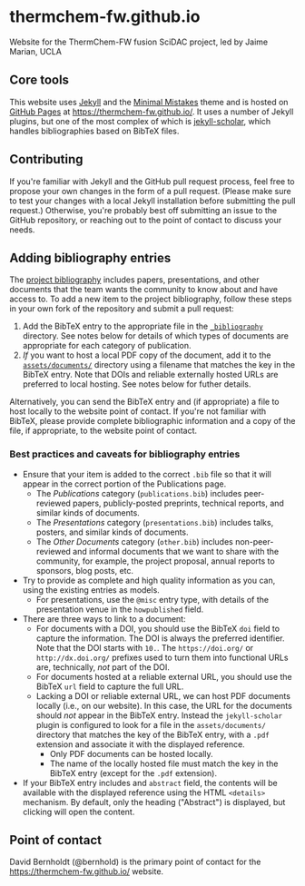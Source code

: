 # thermchem-fw.github.io
Website for the ThermChem-FW fusion SciDAC project, led by Jaime Marian, UCLA

## Core tools

This website uses [Jekyll](https://jekyllrb.com/) and the [Minimal Mistakes](https://mmistakes.github.io/minimal-mistakes/) theme and is hosted on [GitHub Pages](https://pages.github.com/) at <https://thermchem-fw.github.io/>. It uses a number of Jekyll plugins, but one of the most complex of which is [jekyll-scholar](https://github.com/inukshuk/jekyll-scholar), which handles bibliographies based on BibTeX files.

## Contributing

If you're familiar with Jekyll and the GitHub pull request process, feel free to propose your own changes in the form of a pull request. (Please make sure to test your changes with a local Jekyll installation before submitting the pull request.) Otherwise, you're probably best off submitting an issue to the GitHub repository, or reaching out to the point of contact to discuss your needs.

## Adding bibliography entries

The [project bibliography](https://thermchem-fw.github.io/publications/) includes papers, presentations, and other documents that the team wants the community to know about and have access to. To add a new item to the project bibliography, follow these steps in your own fork of the repository and submit a pull request:

1) Add the BibTeX entry to the appropriate file in the [`_bibliography`](https://github.com/ThermChem-FW/thermchem-fw.github.io/tree/main/_bibliography) directory.  See notes below for details of which types of documents are appropriate for each category of publication.
2) *If* you want to host a local PDF copy of the document, add it to the [`assets/documents/`](https://github.com/ThermChem-FW/thermchem-fw.github.io/tree/main/assets/documents) directory using a filename that matches the key in the BibTeX entry. Note that DOIs and reliable externally hosted URLs are preferred to local hosting. See notes below for futher details.

Alternatively, you can send the BibTeX entry and (if appropriate) a file to host locally to the website point of contact.  If you're not familiar with BibTeX, please provide complete bibliographic information and a copy of the file, if appropriate, to the website point of contact.

### Best practices and caveats for bibliography entries

* Ensure that your item is added to the correct `.bib` file so that it will appear in the correct portion of the Publications page.
    * The *Publications* category (`publications.bib`) includes peer-reviewed papers, publicly-posted preprints, technical reports, and similar kinds of documents.
    * The *Presentations* category (`presentations.bib`) includes talks, posters, and similar kinds of documents.
    * The *Other Documents* category (`other.bib`) includes non-peer-reviewed and informal documents that we want to share with the community, for example, the project proposal, annual reports to sponsors, blog posts, etc.
* Try to provide as complete and high quality information as you can, using the existing entries as models.
    * For presentations, use the `@misc` entry type, with details of the presentation venue in the `howpublished` field.
* There are three ways to link to a document:
    * For documents with a DOI, you should use the BibTeX `doi` field to capture the information.  The DOI is always the preferred identifier. Note that the DOI starts with `10.`.  The `https://doi.org/` or `http://dx.doi.org/` prefixes used to turn them into functional URLs are, technically, *not* part of the DOI.
    * For documents hosted at a reliable external URL, you should use the BibTeX `url` field to capture the full URL.
    * Lacking a DOI or reliable external URL, we can host PDF documents locally (i.e., on our website).  In this case, the URL for the documents should *not* appear in the BibTeX entry.  Instead the `jekyll-scholar` plugin is configured to look for a file in the `assets/documents/` directory that matches the key of the BibTeX entry, with a `.pdf` extension and associate it with the displayed reference.
        * Only PDF documents can be hosted locally.
        * The name of the locally hosted file must match the key in the BibTeX entry (except for the `.pdf` extension).
* If your BibTeX entry includes and `abstract` field, the contents will be available with the displayed reference using the HTML `<details>` mechanism.  By default, only the heading ("Abstract") is displayed, but clicking will open the content.

## Point of contact

David Bernholdt (@bernhold) is the primary point of contact for the <https://thermchem-fw.github.io/> website.